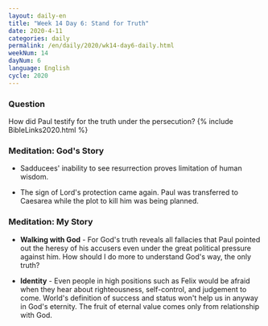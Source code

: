 ```yaml
---
layout: daily-en
title: "Week 14 Day 6: Stand for Truth"
date: 2020-4-11 
categories: daily
permalink: /en/daily/2020/wk14-day6-daily.html
weekNum: 14
dayNum: 6
language: English
cycle: 2020
---
```

### Question     
How did Paul testify for the truth under the persecution?
{% include BibleLinks2020.html %} 

### Meditation: God's Story   
+ Sadducees' inability to see resurrection proves limitation of human wisdom. 

+ The sign of Lord's protection came again. Paul was transferred to Caesarea while the plot to kill him was being planned. 

### Meditation: My Story   
+ **Walking with God** - For God's truth reveals all fallacies that Paul pointed out the heresy of his accusers even under the great political pressure against him. How should I do more to understand God's way, the only truth? 

+ **Identity** - Even people in high positions such as Felix would be afraid when they hear about righteousness, self-control, and judgement to come. World's definition of success and status won't help us in anyway in God's eternity. The fruit of eternal value comes only from relationship with God. 
